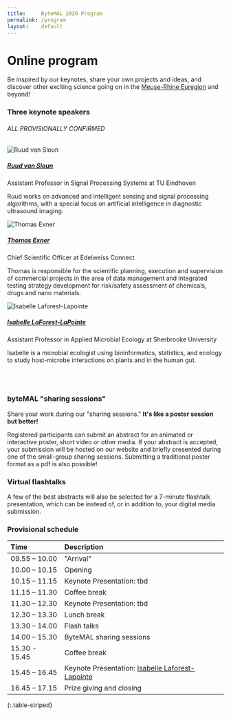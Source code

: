 ```yaml
---
title:     ByteMAL 2020 Program
permalink: /program
layout:    default
---
```


# Online program

Be inspired by our keynotes, share your own projects and ideas, and discover other exciting science going on in the [Meuse-Rhine Euregion](https://en.wikipedia.org/wiki/Meuse%E2%80%93Rhine_Euroregion) and beyond!

### Three keynote speakers

###### ALL PROVISIONALLY CONFIRMED

<div class="card mb-3" style="max-height: 200px; max-width: 720px;">
  <div class="row no-gutters">
    <div class="col-md-4">
      <img src="/bytemal-2020/images/ruud.jpg" class="card-img rounded-lg" alt="Ruud van Sloun">
    </div>
    <div class="col-md-8">
      <div class="card-body">
        <h5 class="card-title"><a href="https://www.tue.nl/en/research/researchers/ruud-van-sloun/">Ruud van Sloun</a></h5>
        <p class="card-text font-weight-bold">Assistant Professor in Signal Processing Systems at TU Eindhoven</p>
        <p class="card-text">Ruud works on advanced and intelligent sensing and signal processing algorithms, with a special focus on artificial intelligence in diagnostic ultrasound imaging.</p>
      </div>
    </div>
  </div>
</div>

<div class="card mb-3" style="max-height: 200px; max-width: 720px;">
  <div class="row no-gutters">
    <div class="col-md-4">
      <img src="/bytemal-2020/images/thomas.jpg" class="card-img rounded-lg" alt="Thomas Exner">
    </div>
    <div class="col-md-8">
      <div class="card-body">
        <h5 class="card-title"><a href="https://www.edelweissconnect.com/team-dc/thomas-exner">Thomas Exner</a></h5>
        <p class="card-text font-weight-bold">Chief Scientific Officer at Edelweiss Connect</p>
        <p class="card-text">Thomas is responsible for the scientific planning, execution and supervision of commercial projects in the area of data management and integrated testing strategy development for risk/safety assessment of chemicals, drugs and nano materials.</p>
      </div>
    </div>
  </div>
</div>

<div class="card mb-3" style="max-height: 200px; max-width: 720px;">
  <div class="row no-gutters">
    <div class="col-md-4">
      <img src="/bytemal-2020/images/isabelle.jpg" class="card-img rounded-lg" alt="Isabelle Laforest-Lapointe">
    </div>
    <div class="col-md-8">
      <div class="card-body">
        <h5 class="card-title"><a href="https://isabellelaforestlapointe.wordpress.com/">Isabelle LaForest-LaPointe</a></h5>
        <p class="card-text font-weight-bold">Assistant Professor in Applied Microbial Ecology at Sherbrooke University</p>
        <p class="card-text">Isabelle is a microbial ecologist using bioinformatics, statistics, and ecology to study host-microbe interactions on plants and in the human gut.</p>
      </div>
    </div>
  </div>
</div>
<br><br>

### byteMAL "sharing sessions"

Share your work during our "sharing sessions." **It's like a poster session but better!** 

Registered participants can submit an abstract for an animated or interactive poster, short video or other media. 
If your abstract is accepted, your submission will be hosted on our website and briefly presented during one of the small-group sharing sessions. 
Submitting a traditional poster format as a pdf is also possible!

### Virtual flashtalks

A few of the best abstracts will also be selected for a 7-minute flashtalk presentation, which can be instead of, or in addition to, your digital media submission.

### Provisional schedule 

| Time      | Description |
| :---        |    :----   |
| 09.55 – 10.00  | "Arrival"                  |
| 10.00 – 10.15  | Opening                    |
| 10.15 – 11.15  | Keynote Presentation: tbd  |
| 11.15 – 11.30  | Coffee break               |
| 11.30 – 12.30  | Keynote Presentation: tbd  |
| 12.30 – 13.30  | Lunch break                |
| 13.30 – 14.00  | Flash talks                |
| 14.00 – 15.30  | ByteMAL sharing sessions   |
| 15.30 - 15.45  | Coffee break               |
| 15.45 – 16.45  | Keynote Presentation: [Isabelle Laforest-Lapointe](https://isabellelaforestlapointe.wordpress.com/)   |
| 16.45 – 17.15  | Prize giving and closing   |
{:.table-striped}


